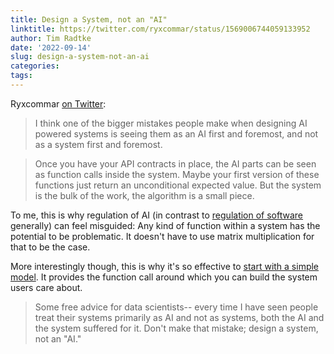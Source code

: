 ```yaml
---
title: Design a System, not an "AI"
linktitle: https://twitter.com/ryxcommar/status/1569006744059133952
author: Tim Radtke
date: '2022-09-14'
slug: design-a-system-not-an-ai
categories:
tags:
---
```


Ryxcommar [on Twitter](https://twitter.com/ryxcommar/status/1569006744059133952):

> I think one of the bigger mistakes people make when designing AI powered systems is seeing them as an AI first and foremost, and not as a system first and foremost.

> Once you have your API contracts in place, the AI parts can be seen as function calls inside the system. Maybe your first version of these functions just return an unconditional expected value. But the system is the bulk of the work, the algorithm is a small piece.

To me, this is why regulation of AI (in contrast to [regulation of software](https://ssrn.com/abstract=3230829) generally) can feel misguided: Any kind of function within a system has the potential to be problematic. It doesn't have to use matrix multiplication for that to be the case.

More interestingly though, this is why it's so effective to [start with a simple model](https://developers.google.com/machine-learning/guides/rules-of-ml#rule_4_keep_the_first_model_simple_and_get_the_infrastructure_right). It provides the function call around which you can build the system users care about.

> Some free advice for data scientists-- every time I have seen people treat their systems primarily as AI and not as systems, both the AI and the system suffered for it. Don't make that mistake; design a system, not an "AI."

